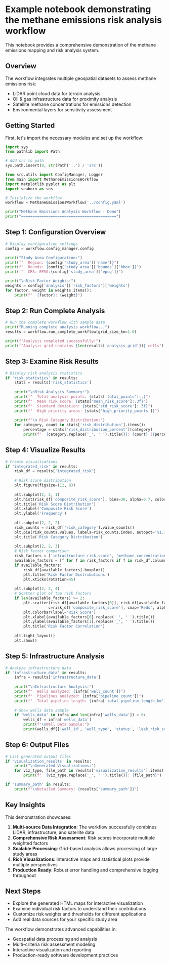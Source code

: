 # Example notebook demonstrating the methane emissions risk analysis workflow

This notebook provides a comprehensive demonstration of the methane emissions mapping and risk analysis system.

## Overview

The workflow integrates multiple geospatial datasets to assess methane emissions risk:
- LiDAR point cloud data for terrain analysis
- Oil & gas infrastructure data for proximity analysis  
- Satellite methane concentrations for emissions detection
- Environmental layers for sensitivity assessment

## Getting Started

First, let's import the necessary modules and set up the workflow:

```python
import sys
from pathlib import Path

# Add src to path
sys.path.insert(0, str(Path('..') / 'src'))

from src.utils import ConfigManager, Logger
from main import MethaneEmissionsWorkflow
import matplotlib.pyplot as plt
import seaborn as sns

# Initialize the workflow
workflow = MethaneEmissionsWorkflow('../config.yaml')

print("Methane Emissions Analysis Workflow - Demo")
print("==========================================")
```

## Step 1: Configuration Overview

```python
# Display configuration settings
config = workflow.config_manager.config

print("Study Area Configuration:")
print(f"  Region: {config['study_area']['name']}")
print(f"  Bounds: {config['study_area']['bounds']['bbox']}")
print(f"  CRS: EPSG:{config['study_area']['epsg']}")

print("\nRisk Factor Weights:")
weights = config['analysis']['risk_factors']['weights']
for factor, weight in weights.items():
    print(f"  {factor}: {weight}")
```

## Step 2: Run Complete Analysis

```python
# Run the complete workflow with sample data
print("Running complete analysis workflow...")
results = workflow.run_complete_workflow(grid_size_km=1.0)

print(f"Analysis completed successfully!")
print(f"Analysis grid contains {len(results['analysis_grid'])} cells")
```

## Step 3: Examine Risk Results

```python
# Display risk analysis statistics
if 'risk_statistics' in results:
    stats = results['risk_statistics']
    
    print("\nRisk Analysis Summary:")
    print(f"  Total analysis points: {stats['total_points']:,}")
    print(f"  Mean risk score: {stats['mean_risk_score']:.3f}")
    print(f"  Standard deviation: {stats['std_risk_score']:.3f}")
    print(f"  High priority areas: {stats['high_priority_points']}")
    
    print(f"\n Risk Category Distribution:")
    for category, count in stats['risk_distribution'].items():
        percentage = stats['risk_distribution_percent'][category]
        print(f"  {category.replace('_', ' ').title()}: {count} ({percentage:.1f}%)")
```

## Step 4: Visualize Results

```python
# Create visualizations
if 'integrated_risk' in results:
    risk_df = results['integrated_risk']
    
    # Risk score distribution
    plt.figure(figsize=(12, 8))
    
    plt.subplot(2, 2, 1)
    plt.hist(risk_df['composite_risk_score'], bins=30, alpha=0.7, color='skyblue')
    plt.title('Risk Score Distribution')
    plt.xlabel('Composite Risk Score')
    plt.ylabel('Frequency')
    
    plt.subplot(2, 2, 2)
    risk_counts = risk_df['risk_category'].value_counts()
    plt.pie(risk_counts.values, labels=risk_counts.index, autopct='%1.1f%%', startangle=90)
    plt.title('Risk Category Distribution')
    
    plt.subplot(2, 2, 3)
    # Risk factor comparison
    risk_factors = ['infrastructure_risk_score', 'methane_concentration_risk', 'terrain_risk_score']
    available_factors = [f for f in risk_factors if f in risk_df.columns]
    if available_factors:
        risk_df[available_factors].boxplot()
        plt.title('Risk Factor Distributions')
        plt.xticks(rotation=45)
    
    plt.subplot(2, 2, 4)
    # Scatter plot of top risk factors
    if len(available_factors) >= 2:
        plt.scatter(risk_df[available_factors[0]], risk_df[available_factors[1]], 
                   c=risk_df['composite_risk_score'], cmap='Reds', alpha=0.6)
        plt.colorbar(label='Risk Score')
        plt.xlabel(available_factors[0].replace('_', ' ').title())
        plt.ylabel(available_factors[1].replace('_', ' ').title())
        plt.title('Risk Factor Correlation')
    
    plt.tight_layout()
    plt.show()
```

## Step 5: Infrastructure Analysis

```python
# Analyze infrastructure data
if 'infrastructure_data' in results:
    infra = results['infrastructure_data']
    
    print("\nInfrastructure Analysis:")
    print(f"  Wells analyzed: {infra['well_count']}")
    print(f"  Pipelines analyzed: {infra['pipeline_count']}")
    print(f"  Total pipeline length: {infra['total_pipeline_length_km']:.1f} km")
    
    # Show wells data sample
    if 'wells_data' in infra and len(infra['wells_data']) > 0:
        wells_df = infra['wells_data']
        print(f"\nWell Data Sample:")
        print(wells_df[['well_id', 'well_type', 'status', 'leak_risk_score']].head())
```

## Step 6: Output Files

```python
# List generated output files
if 'visualization_results' in results:
    print("\nGenerated Visualizations:")
    for viz_type, file_path in results['visualization_results'].items():
        print(f"  {viz_type.replace('_', ' ').title()}: {file_path}")

if 'summary_path' in results:
    print(f"\nDetailed Summary: {results['summary_path']}")
```

## Key Insights

This demonstration showcases:

1. **Multi-source Data Integration**: The workflow successfully combines LiDAR, infrastructure, and satellite data
2. **Comprehensive Risk Assessment**: Risk scores incorporate multiple weighted factors
3. **Scalable Processing**: Grid-based analysis allows processing of large study areas
4. **Rich Visualizations**: Interactive maps and statistical plots provide multiple perspectives
5. **Production Ready**: Robust error handling and comprehensive logging throughout

## Next Steps

- Explore the generated HTML maps for interactive visualization
- Examine individual risk factors to understand their contributions
- Customize risk weights and thresholds for different applications
- Add real data sources for your specific study area

The workflow demonstrates advanced capabilities in:
- Geospatial data processing and analysis
- Multi-criteria risk assessment modeling
- Interactive visualization and reporting
- Production-ready software development practices